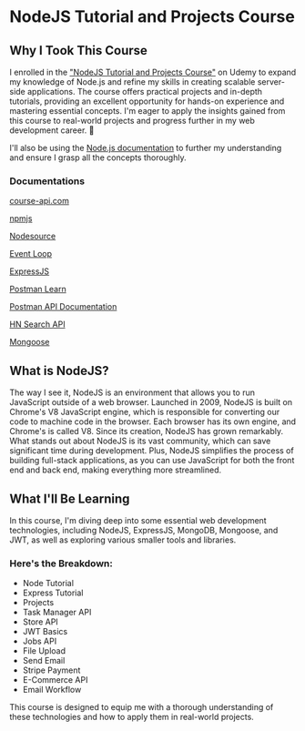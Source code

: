 # NodeJS Tutorial and Projects Course

## Why I Took This Course

I enrolled in the ["NodeJS Tutorial and Projects Course"](https://www.udemy.com/share/104VV03@er19hlJXwmWoAYVjMi0kPZkpb-4ylXAp09Zhx8fYzcgHHRcbQiVvjE9COIG7xgvnZw==/) on Udemy to expand my knowledge of Node.js and refine my skills in creating scalable server-side applications. The course offers practical projects and in-depth tutorials, providing an excellent opportunity for hands-on experience and mastering essential concepts. I'm eager to apply the insights gained from this course to real-world projects and progress further in my web development career. 🚀

I'll also be using the [Node.js documentation](https://nodejs.org/docs/latest/api/) to further my understanding and ensure I grasp all the concepts thoroughly.

### Documentations

[course-api.com](https://www.course-api.com/)

[npmjs](https://docs.npmjs.com/)

[Nodesource](https://docs.nodesource.com/)

[Event Loop](https://nodejs.org/en/learn/asynchronous-work/event-loop-timers-and-nexttick)

[ExpressJS](https://expressjs.com/)

[Postman Learn](https://learning.postman.com/docs/introduction/overview/)

[Postman API Documentation](https://www.postman.com/api-documentation-tool/)

[HN Search API](https://hn.algolia.com/api)

[Mongoose](https://mongoosejs.com/docs/documents.html)

## What is NodeJS?

The way I see it, NodeJS is an environment that allows you to run JavaScript outside of a web browser. Launched in 2009, NodeJS is built on Chrome's V8 JavaScript engine, which is responsible for converting our code to machine code in the browser. Each browser has its own engine, and Chrome's is called V8. Since its creation, NodeJS has grown remarkably. What stands out about NodeJS is its vast community, which can save significant time during development. Plus, NodeJS simplifies the process of building full-stack applications, as you can use JavaScript for both the front end and back end, making everything more streamlined.

## What I'll Be Learning

In this course, I'm diving deep into some essential web development technologies, including NodeJS, ExpressJS, MongoDB, Mongoose, and JWT, as well as exploring various smaller tools and libraries.

### Here's the Breakdown:

- Node Tutorial
- Express Tutorial
- Projects
- Task Manager API
- Store API
- JWT Basics
- Jobs API
- File Upload
- Send Email
- Stripe Payment
- E-Commerce API
- Email Workflow

This course is designed to equip me with a thorough understanding of these technologies and how to apply them in real-world projects.
